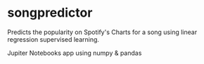 # songpredictor
Predicts the popularity on Spotify's Charts for a song using linear regression supervised learning.

Jupiter Notebooks app using numpy & pandas
